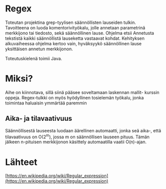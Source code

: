 # Regex
Toteutan projektina grep-tyylisen säännöllisten lauseiden tulkin.  
Tavoitteena on luoda komentorivityökalu, jolle annetaan parametrinä merkkijono tai tiedosto, sekä säännöllinen lause. Ohjelma etsii
Annetusta tekstistä kaikki säännöllistä lauseketta vastaavat kohdat. Kehityksen alkuvaiheessa ohjelma kertoo vain, hyväksyykö
säännöllinen lause yksittäisen annetun merkkijonon.  
  
Toteutuskielenä toimii Java.

# Miksi?
Aihe on kiinnotava, sillä siinä pääsee soveltamaan laskennan mallit- kurssin oppeja. Regex-tulkki on myös hyödyllinen
tosielemän työkalu, jonka toimintaa
haluaisin ymmärtää paremmin



## Aika- ja tilavaativuus
Säännöllisestä lauseesta luodaan äärellinen automaatti, jonka seä aika-, että tilavaativuus on O(2<sup>m</sup>), jossa m on säännöllisen
lauseen pituus. Tämän jälkeen n-pituisen merkkijonon käsittely automaatilla vaatii O(n)-ajan.




# Lähteet
[https://en.wikipedia.org/wiki/Regular_expression](https://en.wikipedia.org/wiki/Regular_expression)
